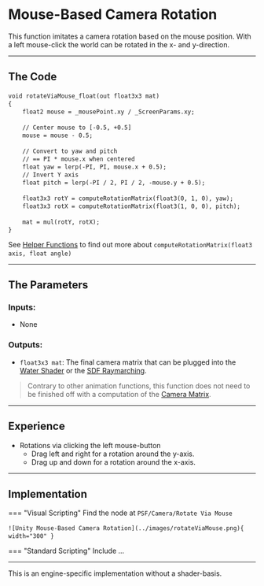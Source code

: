 # Mouse-Based Camera Rotation

This function imitates a camera rotation based on the mouse position. With a left mouse-click the world can be rotated in the x- and y-direction. 

---

## The Code

``` hlsl
void rotateViaMouse_float(out float3x3 mat)
{
    float2 mouse = _mousePoint.xy / _ScreenParams.xy;

    // Center mouse to [-0.5, +0.5]
    mouse = mouse - 0.5;

    // Convert to yaw and pitch
    // == PI * mouse.x when centered
    float yaw = lerp(-PI, PI, mouse.x + 0.5); 
    // Invert Y axis
    float pitch = lerp(-PI / 2, PI / 2, -mouse.y + 0.5); 

    float3x3 rotY = computeRotationMatrix(float3(0, 1, 0), yaw);
    float3x3 rotX = computeRotationMatrix(float3(1, 0, 0), pitch);

    mat = mul(rotY, rotX);
}
```

See [Helper Functions](../helperFunctions.md) to find out more about ```computeRotationMatrix(float3 axis, float angle)```

---

## The Parameters

### Inputs:
- None

### Outputs:
- ```float3x3 mat```: The final camera matrix that can be plugged into the [Water Shader](unity/cameraMatrix.md) or the [SDF Raymarching](unity/cameraMatrix.md). 
> Contrary to other animation functions, this function does not need to be finished off with a computation of the [Camera Matrix](cameraMatrix.md). 

---

## Experience

- Rotations via clicking the left mouse-button
    - Drag left and right for a rotation around the y-axis.
    - Drag up and down for a rotation around the x-axis.

---

## Implementation

=== "Visual Scripting"
    Find the node at `PSF/Camera/Rotate Via Mouse`

    ![Unity Mouse-Based Camera Rotation](../images/rotateViaMouse.png){ width="300" }

=== "Standard Scripting"
    Include ...

---

This is an engine-specific implementation without a shader-basis.